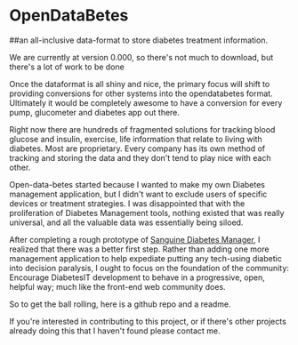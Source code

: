 OpenDataBetes
=============

##an all-inclusive data-format to store diabetes treatment information. 

We are currently at version 0.000, so there's not much to download, but there's a lot of work to be done

Once the dataformat is all shiny and nice, the primary focus will shift to providing conversions for other systems into the opendatabetes format. Ultimately it would be completely awesome to have a conversion for every pump, glucometer and diabetes app out there.

Right now there are hundreds of fragmented solutions for tracking blood glucose and insulin, exercise, life information that relate to living with diabetes. Most are proprietary. Every company has its own method of tracking and storing the data and they don't tend to play nice with each other.

Open-data-betes started because I wanted to make my own Diabetes management application, but I didn't want to exclude users of specific devices or treatment strategies. I was disappointed that with the proliferation of Diabetes Management tools, nothing existed that was really universal, and all the valuable data was essentially being siloed.

After completing a rough prototype of [Sanguine Diabetes Manager][1], I realized that there was a better first step. Rather than adding one more management application to help expediate putting any tech-using diabetic into decision paralysis, I ought to focus on the foundation of the community: Encourage DiabetesIT development to behave in a progressive, open, helpful way; much like the front-end web community does.

So to get the ball rolling, here is a github repo and a readme.

If you're interested in contributing to this project, or if there's other projects already doing this that I haven't found please contact me.


[1]: http://www.sanguinediabetes.com "Sanguine Diabetes Manager website"
